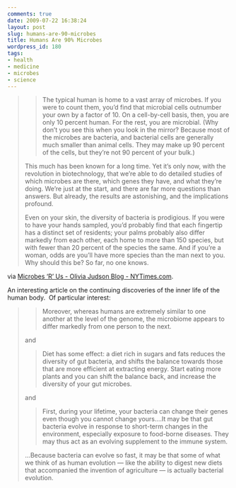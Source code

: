 ```yaml
---
comments: true
date: 2009-07-22 16:38:24
layout: post
slug: humans-are-90-microbes
title: Humans Are 90% Microbes
wordpress_id: 180
tags:
- health
- medicine
- microbes
- science
---
```


> > The typical human is home to a vast array of microbes. If you were to count them, you’d find that microbial cells outnumber your own by a factor of 10. On a cell-by-cell basis, then, you are only 10 percent human. For the rest, you are microbial. (Why don’t you see this when you look in the mirror? Because most of the microbes are bacteria, and bacterial cells are generally much smaller than animal cells. They may make up 90 percent of the cells, but they’re not 90 percent of your bulk.)
>
> This much has been known for a long time. Yet it’s only now, with the revolution in biotechnology, that we’re able to do detailed studies of which microbes are there, which genes they have, and what they’re doing. We’re just at the start, and there are far more questions than answers. But already, the results are astonishing, and the implications profound.
>
> Even on your skin, the diversity of bacteria is prodigious. If you were to have your hands sampled, you’d probably find that each fingertip has a distinct set of residents; your palms probably also differ markedly from each other, each home to more than 150 species, but with fewer than 20 percent of the species the same. And if you’re a woman, odds are you’ll have more species than the man next to you. Why should this be? So far, no one knows.


via [Microbes ‘R’ Us - Olivia Judson Blog - NYTimes.com](http://judson.blogs.nytimes.com/2009/07/21/microbes-r-us/).

An interesting article on the continuing discoveries of the inner life of the human body.  Of particular interest:


> > Moreover, whereas humans are extremely similar to one another at the level of the genome, the microbiome appears to differ markedly from one person to the next.
>
>
> and
>
>
> > Diet has some effect: a diet rich in sugars and fats reduces the diversity of gut bacteria, and shifts the balance towards those that are more efficient at extracting energy. Start eating more plants and you can shift the balance back, and increase the diversity of your gut microbes.
>
>
> and
>
>
> > First, during your lifetime, your bacteria can change their genes even though you cannot change yours....It may be that gut bacteria evolve in response to short-term changes in the environment, especially exposure to food-borne diseases. They may thus act as an evolving supplement to the immune system.
>
> ...Because bacteria can evolve so fast, it may be that some of what we think of as human evolution — like the ability to digest new diets that accompanied the invention of agriculture — is actually bacterial evolution.
